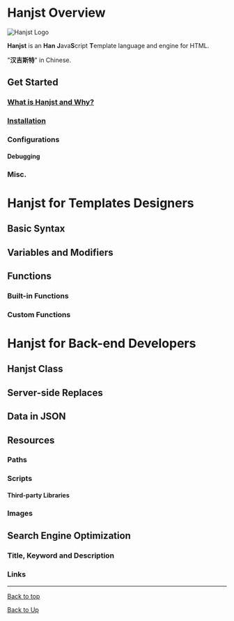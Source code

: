 
# Hanjst Overview


![Hanjst Logo](http://ufqi.com/blog/wp-content/uploads/2019/06/hanjst-logo.201901.jpg)

**Hanjst** is an **Han** **J**ava**S**cript **T**emplate language and engine for HTML.

"**汉吉斯特**" in Chinese.

## Get Started
### [What is Hanjst and Why?](/hanjst/what-is-hanjst)
### [Installation](/hanjst/install)
### Configurations
#### Debugging
### Misc.

# Hanjst for Templates Designers
## Basic Syntax
## Variables and Modifiers
## Functions
### Built-in Functions
### Custom Functions

# Hanjst for Back-end Developers
## Hanjst Class 
## Server-side Replaces
## Data in JSON
## Resources
### Paths
### Scripts
#### Third-party Libraries
### Images
## Search Engine Optimization
### Title, Keyword and Description
### Links

---
[Back to top](index)

[Back to Up](../index)
<!--stackedit_data:
eyJoaXN0b3J5IjpbLTE5ODk1MDAxOTksMTc1MTg4OTkxOSwxMT
I0NTA3OTM5LDQwNzA3ODY1MywxMTYxNjM1NTgyLDQ0ODQ3MDMz
MV19
-->